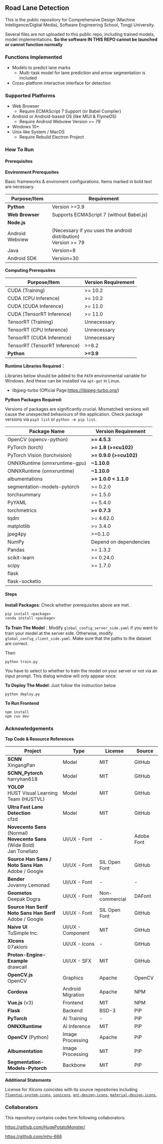 ## Road Lane Detection
This is the public repository for Comprehensive Design (Machine Intelligence/Digital Media), Software Engineering School, Tongji University.

Several files are not uploaded to this public repo, including trained models, model implementations. **So the software IN THIS REPO cannot be launched or cannot function normally**



### Functions Implemented

- Models to predict lane marks
  - Multi-task model for lane prediction and arrow segmentation is included
- Cross-platform interactive interface for detection



### Supported Platforms

- Web Browser
  - Require ECMAScript 7 Support (or Babel Compiler)
- Android or Android-based OS (like MIUI & FlymeOS)
  - Require Android Webview Version >= 79
- Windows 10+
- Unix-like System / MacOS
  - Require Rebuild Electron Project



### How To Run 

#### Prerequisites

**Environment Prerequsites**

Basic frameworks & enviroment configurations. Items marked in bold text are necessary.

| Purpose/Item    | Requirement                                                  |
| --------------- | ------------------------------------------------------------ |
| **Python**      | Version >=3.9                                                |
| **Web Browser** | Supports ECMAScript 7 (without Babel.js)                     |
| **Node.js**     |                                                              |
| Android Webview | (Necessary if you uses the android distribution)<br/>Version >= 79 |
| Java            | Version=8                                                    |
| Android SDK     | Version=30                                                   |



**Computing Prerequsites**

| Purpose/Item                  | Version Requirement |
| ----------------------------- | ------------------- |
| CUDA (Training)               | >= 10.2             |
| CUDA (CPU Inference)          | >= 10.2             |
| CUDA (CUDA Inference)         | >= 11.0             |
| CUDA (TensorRT Inference)     | >= 11.0             |
| TensorRT (Training)           | Unnecessary         |
| TensorRT (CPU Inference)      | Unnecessary         |
| TensorRT (CUDA Inference)     | Unnecessary         |
| TensorRT (TensorRT Inference) | >=8.2               |
| **Python**                    | **>=3.9**           |



**Runtime Libraries Required：**

Libraries below should be added to the `PATH` environmental variable for Windows. And these can be installed via `apt-get` in Linux.

- libjpeg-turbo (Official Page:https://libjpeg-turbo.org/)



**Python Packages Required:**

Versions of packages are significantly crucial. Mismatched versions will cause the unexpected behaviours of the application. Check package versions via `pip3 list` or `python -m pip list`.

| Package Name                  | Version Requirement    |
| ----------------------------- | ---------------------- |
| OpenCV (opencv-python)        | **>=  4.5.3**          |
| PyTorch (torch)               | **>= 1.8 (>=cu102)**   |
| PyTorch Vision (torchvision)  | **>= 0.9.0 (>=cu102)** |
| ONNXRuntime (onnxruntime-gpu) | <b>\~1.10.0</b>        |
| ONNXRuntime (onnxruntime)     | <b>\~1.10.0</b>        |
| albumentations                | **>= 1.0.0 < 1.1.0**   |
| segmentation-models-pytorch   | >= 0.2.0               |
| torchsummary                  | >= 1.5.0               |
| PyYAML                        | >= 5.4.0               |
| torchmetrics                  | **>= 0.7.3**           |
| tqdm                          | >= 4.62.0              |
| matplotlib                    | >= 3.4.0               |
| jpeg4py                       | >=0.1.0                |
| NumPy                         | Depend on dependencies |
| Pandas                        | >= 1.3.2               |
| scikit-learn                  | >= 0.24.0              |
| scipy                         | >= 1.7.0               |
| flask                         |                        |
| flask-socketio                |                        |



#### Steps

**Install Packages**: Check whether prerequisites above are met.

```
pip install <package>
conda install <package>
```

**To Train The Model**：Modify `global_config_server_side.yaml` if you want to train your model at the server side. Otherwise, modify `global_config_client_side.yaml`. Make sure that the paths to the dataset are correct.

Then

```
python train.py
```

You have to select to whether to train the model on your server or not via an input prompt. This dialog window will only appear once.

 **To Deploy The Model**: Just follow the instruction below

```
python deploy.py
```

**To Run Frontend**

```
npm install
npm run dev
```

### 

### Acknowledgements

**Top Code & Resource References**

| Project                                                      | Type              | License        | Source     |
| ------------------------------------------------------------ | ----------------- | -------------- | ---------- |
| **SCNN**<br/>XingangPan                                      | Model             | MIT            | GitHub     |
| **SCNN_Pytorch** <br/>harryhan618                            | Model             | MIT            | GitHub     |
| **YOLOP** <br/>HUST Visual Learning Team (HUSTVL)            | Model             | MIT            | GitHub     |
| **Ultra Fast Lane Detection**<br/>cfzd                       | Model             | MIT            | GitHub     |
| **Novecento Sans** (Normal)<br/>**Novecento Sans** (Wide Bold)<br/>Jan Tonellato | UI/UX - Font      | -              | Adobe Font |
| **Source Han Sans / Noto Sans Han**<br/>Adobe / Google       | UI/UX - Font      | SIL Open Font  | GitHub     |
| **Bender** <br/>Jovanny Lemonad                              | UI/UX - Font      | -              | -          |
| **Geometos** <br/>Deepak Dogra                               | UI/UX - Font      | Non-commercial | DAFont     |
| **Source Han Serif <br/>Noto Sans  Han Serif**<br/>Adobe / Google | UI/UX - Font      | SIL Open Font  | GitHub     |
| **Naive UI**<br/>TuSimple Inc.                               | UI/UX - Component | MIT            | GitHub     |
| **XIcons**<br/>07akioni                                      | UI/UX - Icons     | -              | GitHub     |
| **Proton-Engine-Example**<br/>drawcall                       | UI/UX - SFX       | MIT            | GitHub     |
| **OpenCV.js**<br/>OpenCV                                     | Graphics          | Apache         | OpenCV     |
| **Cordova**                                                  | Android Migration | Apache         | NPM        |
| **Vue.js** (v3)                                              | Frontend          | MIT            | NPM        |
| **Flask**                                                    | Backend           | BSD-3          | PIP        |
| **PyTorch**                                                  | AI Training       | -              | PIP        |
| **ONNXRuntime**                                              | AI Inference      | MIT            | PIP        |
| **OpenCV** (Python)                                          | Image Processing  | Apache         | PIP        |
| **Albumentation**                                            | Image Processing  | MIT            | PIP        |
| **Segmentation-Models-Pytorch**                              | Backbone          | MIT            | PIP        |



**Additional Statements**

License for XIcons coincides with its source repositories including [`fluentui-system-icons`](https://github.com/microsoft/fluentui-system-icons), [`ionicons`](https://github.com/ionic-team/ionicons), [`ant-design-icons`](https://github.com/ant-design/ant-design-icons), [`material-design-icons`](https://github.com/google/material-design-icons),



### Collaborators

This repository contains codes form following collaborators:

https://github.com/HugePotatoMonster/

https://github.com/mhy-666

